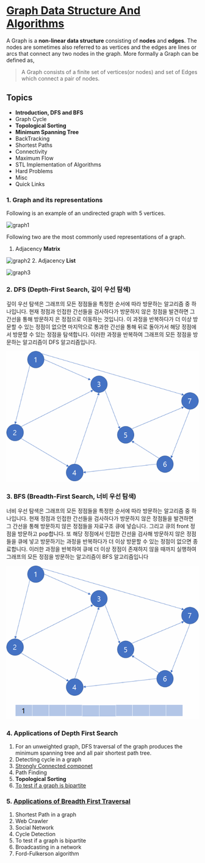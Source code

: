 # [Graph Data Structure And Algorithms](https://www.geeksforgeeks.org/graph-data-structure-and-algorithms/#introDFSnBFS)

A Graph is a **non-linear data structure** consisting of **nodes** and **edges**. The nodes are sometimes also referred to as vertices and the edges are lines or arcs that connect any two nodes in the graph. More formally a Graph can be defined as,
>A Graph consists of a finite set of vertices(or nodes) and set of Edges which connect a pair of nodes.

## Topics

* **Introduction, DFS and BFS**
* Graph Cycle
* **Topological Sorting**
* **Minimum Spanning Tree**
* BackTracking
* Shortest Paths
* Connectivity
* Maximum Flow
* STL Implementation of Algorithms
* Hard Problems
* Misc
* Quick Links

### 1. Graph and its representations

Following is an example of an undirected graph with 5 vertices.

![graph1](./img/graph.png)


Following two are the most commonly used representations of a graph.
1. Adjacency **Matrix**

![graph2](./img/adjacencymatrix.png)
2. Adjacency **List**

![graph3](./img/adjacencylist.png)


### 2. DFS (Depth-First Search, 깊이 우선 탐색)

깊이 우선 탐색은 그래프의 모든 정점들을 특정한 순서에 따라 방문하는 알고리즘 중 하나입니다. 현재 정점과 인접한 간선들을 검사하다가 방문하지 않은 정점을 발견하면 그 간선을 통해 방문하지 은 정점으로 이동하는 것입니다.
이 과정을 반복하다가 더 이상 방문할 수 있는 정점이 없으면 마지막으로 통과한 간선을 통해 뒤로 돌아가서 해당 정점에서 방문할 수 있는 정점을 탐색합니다. 이러한 과정을 반복하여 그래프의 모든 정점을 방문하는 알고리즘이 DFS 알고리즘입니다.

![graph1](./img/algorithm_6-1.gif)

### 3. BFS (Breadth-First Search, 너비 우선 탐색)
너비 우선 탐색은 그래프의 모든 정점들을 특정한 순서에 따라 방문하는 알고리즘 중 하나입니다. 현재 정점과 인접한 간선들을 검사하다가 방문하지 않은 정점들을 발견하면 그 간선을 통해 방문하지 않은 정점들을 자료구조 큐에 넣습니다. 그리고 큐의 front 정점을 방문하고 pop합니다.
또 해당 정점에서 인접한 간선을 검사해 방문하지 않은 정점들을 큐에 넣고 방문하기는 과정을 반복하다가 더 이상 방문할 수 있는 정점이 없으면 종료합니다. 이러한 과정을 반복하여 큐에 더 이상 정점이 존재하지 않을 때까지 실행하여 그래프의 모든 정점을 방문하는 알고리즘이 BFS 알고리즘입니다

![graph1](./img/algorithm_7-1.gif)

### 4. Applications of Depth First Search

1. For an unweighted graph, DFS traversal of the graph produces the minimum spanning tree and all pair shortest path tree.
2. Detecting cycle in a graph
3. [Strongly Connected componet](https://blog.naver.com/pkjhj485/221344212130)
3. Path Finding
4. **Topological Sorting**
5. [To test if a graph is bipartite](https://gmlwjd9405.github.io/2018/08/23/algorithm-bipartite-graph.html)


### 5. [Applications of Breadth First Traversal](https://www.youtube.com/watch?time_continue=4&v=-CzEI2r5OTs)

1. Shortest Path in a graph
2. Web Crawler
3. Social Network
4. Cycle Detection
5. To test if a graph is bipartite
6. Broadcasting in a network
7. Ford-Fulkerson algorithm

